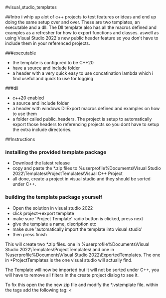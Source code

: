 #visual_studio_templates

##Intro
i whip up alot of c++ projects to test features or ideas and end up doing the same setup over and over.
These are two templates, an executable and a dll.
The Dll template also has all the macros defined and examples as a refresher for how to export functions and classes. aswell as using Visual Studio 2022's new public header feature so you don't have to include them in your referenced projects.

###executable
- the template is configured to be C++20
- have a source and include folder
- a header with a very quick easy to use concatination lambda which i find useful and quick to use for logging

###dll
- c++20 enabled
- a source and include folder
- a header with windows DllExport macros defined and examples on how to use them
- a folder called public_headers. The project is setup to automatically export those headers to referencing projects so you dont have to setup the extra include directories.

##Instructions

### installing the provided template package
- Download the latest release
- copy and paste the \*.zip files to %userprofile%Documents\Visual Studio 2022\Templates\ProjectTemplates\Visual C++ Project
- all done, create a project in visual studio and they should be sorted under C++.

### building the template package yourself
- Open the solution in visual studio 2022
- click project->export template
- make sure 'Project Template' radio button is clicked, press next
- give the template a name, discription etc 
- make sure 'automatically import the template into visual studio'
- then press finish

This will create two \*.zip files. one in %userprofile%Documents\Visual Studio 2022\Templates\ProjectTemplates\ and one in %userprofile%Documents\Visual Studio 2022\ExportedTemplates\.
The one in \*ProjectTemplates is the one visual studio will actually find.

The Template will now be imported but it will not be sorted under C++, you will have to remove all filters in the create project dialog to see it.

To fix this open the the new zip file and modify the \*.vstemplate file. within the <something> tags add the following tag: <